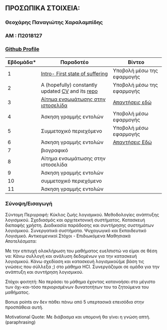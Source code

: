 ## ΠΡΟΣΩΠΙΚΑ ΣΤΟΙΧΕΙΑ:

### Θεοχάρης Παναγιώτης Χαραλαμπίδης
### ΑΜ : Π2018127
### [Github Profile](https://github.com/runtheorun-exe/)

| Εβδομάδα* | Παραδοτέο |  Βίντεο |
| --- | --- | --- |
| 1 | [Intro- First state of suffering](https://github.com/runtheorun-exe/sw/blob/2018127/projects/2018127/readme.md#%CF%83%CF%8D%CE%BD%CE%BF%CF%88%CE%B7%CE%B5%CE%B9%CF%83%CE%B1%CE%B3%CF%89%CE%B3%CE%AE) | Υποβολή μέσω της εφαρμογής |
| 2 | A (hopefully) constantly updated [CV](https://runtheorun-exe.github.io/online-cv/) and its [repo](https://github.com/runtheorun-exe/online-cv) | Υποβολή μέσω της εφαρμογής |
| 3 | [Αίτημα ενσωμάτωσης στην ιστοσελίδα](https://github.com/ioniodi/sitegr/issues/78) | [Απαντήσεις εδώ](https://github.com/runtheorun-exe/sw/blob/2018127/projects/2018127/video-quiz/week3.md) |
| 4 | Άσκηση γραμμής εντολών | Υποβολή μέσω εφαρμογής
| 5 | Συμμετοχικό περιεχόμενο | Υποβολή μέσω εφαρμογής
| 6 | Άσκηση γραμμής εντολών | [Απαντήσεις Εδώ](https://github.com/runtheorun-exe/sw/blob/2018127/projects/2018127/video-quiz/week6.md)
| 7 | βιογραφικό |
| 8 | Αίτημα ενσωμάτωσης στην ιστοσελίδα |
| 9 | Άσκηση γραμμής εντολών |
| 10 | συμμετοχικό περιεχόμενο |
| 11 | Άσκηση γραμμής εντολών |

### Σύνοψη/Εισαγωγή
Σύντομη Περιγραφή:
Κύκλος ζωής λογισμικού. Μεθοδολογίες ανάπτυξης λογισμικού. Σχεδιασμός και αρχιτεκτονική συστήματος. Κατασκευή διεπαφής χρήστη. Διαδικασία παράδοσης και συντήρησης συστημάτων λογισμικού. Συνεργατικά συστήματα. Ψυχαγωγικό και Εκπαιδευτικό Λογισμικό.
Αντικειμενικοί Στόχοι - Επιδιωκόμενα Μαθησιακά Αποτελέσματα:

  Με την επιτυχή ολοκλήρωση του μαθήματος ευελπιστώ να είμαι σε θέση να:
      Κάνω συλλογή και ανάλυση δεδομένων για την κατασκευή λογισμικού.
      Κάνω σχεδίαση και κατασκευή λογισμικού(με βάση τις γνώσεις που σύλλεξα ;) στο μάθημα HCI.
      Συνεργάζομαι σε ομάδα για την ανάπτυξη και συντήρηση λογισμικού.
        
Στόχοι φοιτητή: Να περάσει το μάθημα έχοντας κατανοήσει στο μέγιστο των όχι-και-τόσο περιορισμένων δυνατοτήτων του τα ζητούμενα του μαθήματος.

Bonus points αν δεν πάθει πάνω από 5 υπερτασικά επεισόδια στην προσπάθεια αυτή.

Motivational Quote: Με διάβασμα και υπομονή θα γίνει η γνώση απτή. (paraphrasing)
